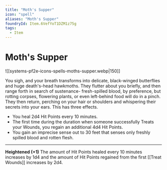 ```yaml
---
title: "Moth's Supper"
icon: "spell"
aliases: "Moth's Supper"
foundryId: Item.6VefYoT1DZM1z75g
tags:
  - Item
---
```


# Moth's Supper
![[systems-pf2e-icons-spells-moths-supper.webp|150]]

You sigh, and your breath transforms into delicate, black-winged butterflies and huge death's-head hawkmoths. They flutter about you briefly, and then range forth in search of sustenance- fresh-spilled blood, by preference, but rotting corpses, flowering plants, or even left-behind food will do in a pinch. They then return, perching on your hair or shoulders and whispering their secrets into your ears. This has three effects.

*   You heal 2d4 Hit Points every 10 minutes.
*   The first time during the duration when someone successfully Treats your Wounds, you regain an additional 4d4 Hit Points.
*   You gain an imprecise sense out to 30 feet that senses only freshly spilled blood and rotten flesh.

* * *

**Heightened (+1)** The amount of Hit Points healed every 10 minutes increases by 1d4 and the amount of Hit Points regained from the first [[Treat Wounds]] increases by 2d4.
